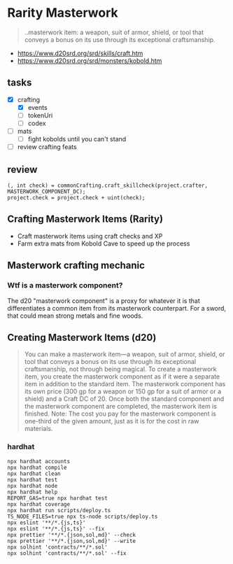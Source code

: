 # Rarity Masterwork
> ..masterwork item: a weapon, suit of armor, shield, or tool that conveys a bonus on its use through its exceptional craftsmanship.

- https://www.d20srd.org/srd/skills/craft.htm
- https://www.d20srd.org/srd/monsters/kobold.htm


## tasks
- [x] crafting
  - [x] events
  - [ ] tokenUri
  - [ ] codex

- [ ] mats
  - [ ] fight kobolds until you can't stand

- [ ] review crafting feats

## review
```
(, int check) = commonCrafting.craft_skillcheck(project.crafter, MASTERWORK_COMPONENT_DC);
project.check = project.check + uint(check);
```


## Crafting Masterwork Items (Rarity)
- Craft masterwork items using craft checks and XP
- Farm extra mats from Kobold Cave to speed up the process


## Masterwork crafting mechanic



### Wtf is a masterwork component?
The d20 "masterwork component" is a proxy for whatever it is that differentiates a common item from its masterwork counterpart. For a sword, that could mean strong metals and fine woods.


## Creating Masterwork Items (d20)
> You can make a masterwork item—a weapon, suit of armor, shield, or tool that conveys a bonus on its use through its exceptional craftsmanship, not through being magical. To create a masterwork item, you create the masterwork component as if it were a separate item in addition to the standard item. The masterwork component has its own price (300 gp for a weapon or 150 gp for a suit of armor or a shield) and a Craft DC of 20. Once both the standard component and the masterwork component are completed, the masterwork item is finished. Note: The cost you pay for the masterwork component is one-third of the given amount, just as it is for the cost in raw materials.


### hardhat
```shell
npx hardhat accounts
npx hardhat compile
npx hardhat clean
npx hardhat test
npx hardhat node
npx hardhat help
REPORT_GAS=true npx hardhat test
npx hardhat coverage
npx hardhat run scripts/deploy.ts
TS_NODE_FILES=true npx ts-node scripts/deploy.ts
npx eslint '**/*.{js,ts}'
npx eslint '**/*.{js,ts}' --fix
npx prettier '**/*.{json,sol,md}' --check
npx prettier '**/*.{json,sol,md}' --write
npx solhint 'contracts/**/*.sol'
npx solhint 'contracts/**/*.sol' --fix
```
